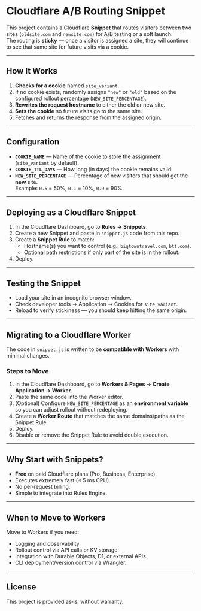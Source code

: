 # Cloudflare A/B Routing Snippet

This project contains a Cloudflare **Snippet** that routes visitors between two sites (`oldsite.com` and `newsite.com`) for A/B testing or a soft launch.  
The routing is **sticky** — once a visitor is assigned a site, they will continue to see that same site for future visits via a cookie.

---

## How It Works

1. **Checks for a cookie** named `site_variant`.
2. If no cookie exists, randomly assigns `"new"` or `"old"` based on the configured rollout percentage (`NEW_SITE_PERCENTAGE`).
3. **Rewrites the request hostname** to either the old or new site.
4. **Sets the cookie** so future visits go to the same site.
5. Fetches and returns the response from the assigned origin.

---

## Configuration

- **`COOKIE_NAME`** — Name of the cookie to store the assignment (`site_variant` by default).
- **`COOKIE_TTL_DAYS`** — How long (in days) the cookie remains valid.
- **`NEW_SITE_PERCENTAGE`** — Percentage of new visitors that should get the **new** site.  
  Example: `0.5` = 50%, `0.1` = 10%, `0.9` = 90%.

---

## Deploying as a Cloudflare Snippet

1. In the Cloudflare Dashboard, go to **Rules → Snippets**.
2. Create a new Snippet and paste in `snippet.js` code from this repo.
3. Create a **Snippet Rule** to match:
   - Hostname(s) you want to control (e.g., `bigtowntravel.com`, `btt.com`).
   - Optional path restrictions if only part of the site is in the rollout.
4. Deploy.

---

## Testing the Snippet

- Load your site in an incognito browser window.
- Check developer tools → Application → Cookies for `site_variant`.
- Reload to verify stickiness — you should keep hitting the same origin.

---

## Migrating to a Cloudflare Worker

The code in `snippet.js` is written to be **compatible with Workers** with minimal changes.

### Steps to Move

1. In the Cloudflare Dashboard, go to **Workers & Pages → Create Application → Worker**.
2. Paste the same code into the Worker editor.
3. (Optional) Configure `NEW_SITE_PERCENTAGE` as an **environment variable** so you can adjust rollout without redeploying.
4. Create a **Worker Route** that matches the same domains/paths as the Snippet Rule.
5. Deploy.
6. Disable or remove the Snippet Rule to avoid double execution.

---

## Why Start with Snippets?

- **Free** on paid Cloudflare plans (Pro, Business, Enterprise).
- Executes extremely fast (≤ 5 ms CPU).
- No per‑request billing.
- Simple to integrate into Rules Engine.

---

## When to Move to Workers

Move to Workers if you need:
- Logging and observability.
- Rollout control via API calls or KV storage.
- Integration with Durable Objects, D1, or external APIs.
- CLI deployment/version control via Wrangler.

---

## License

This project is provided as‑is, without warranty.  
